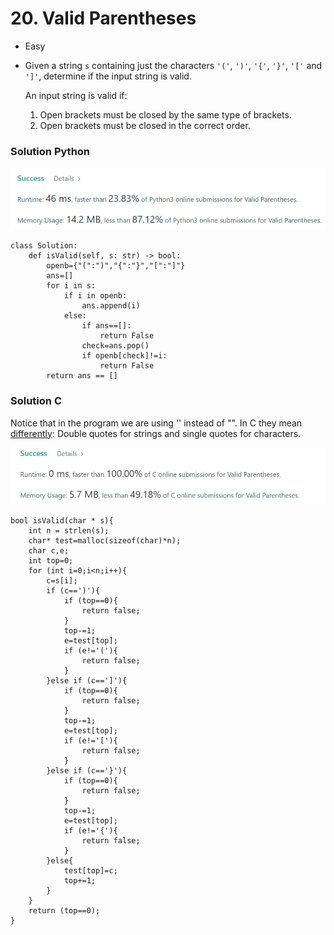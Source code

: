 # 20. Valid Parentheses

* Easy
*   Given a string `s` containing just the characters `'('`, `')'`, `'{'`, `'}'`, `'['` and `']'`, determine if the input string is valid.

    An input string is valid if:

    1. Open brackets must be closed by the same type of brackets.
    2. Open brackets must be closed in the correct order.

    &#x20;

### Solution Python&#x20;

![](<../.gitbook/assets/image (13) (1) (1) (1) (1) (1) (1).png>)

```
class Solution:
    def isValid(self, s: str) -> bool:
        openb={"(":")","{":"}","[":"]"}
        ans=[]
        for i in s:
            if i in openb:
                ans.append(i)
            else:
                if ans==[]:
                    return False
                check=ans.pop()
                if openb[check]!=i:
                    return False
        return ans == []
```

### Solution C&#x20;

Notice that in the program we are using '' instead of "". In C they mean [differently](https://stackoverflow.com/questions/25384517/whats-the-difference-between-and-in-c-programming): Double quotes for strings and single quotes for characters.&#x20;

![](<../.gitbook/assets/image (14) (1) (1) (1) (1) (1) (1) (1) (1).png>)

```
bool isValid(char * s){
    int n = strlen(s);
    char* test=malloc(sizeof(char)*n);
    char c,e;
    int top=0;
    for (int i=0;i<n;i++){
        c=s[i];
        if (c==')'){
            if (top==0){
                return false;
            } 
            top-=1;
            e=test[top];
            if (e!='('){
                return false;
            }
        }else if (c==']'){
            if (top==0){
                return false;
            } 
            top-=1;
            e=test[top];
            if (e!='['){
                return false;
            }
        }else if (c=='}'){
            if (top==0){
                return false;
            } 
            top-=1;
            e=test[top];
            if (e!='{'){
                return false;
            }
        }else{
            test[top]=c;
            top+=1;
        }
    }
    return (top==0);
}
```
